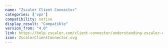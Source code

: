 ```yaml
---
name: "Zscaler Client Connector"
categories: ['vpn']
compatibility: native
display_result: "Compatible"
version_from: "4.0"
link: https://help.zscaler.com/client-connector/understanding-zscaler-client-connector-app-downloads
icon: ZscalerClientConnector.svg
---
```


